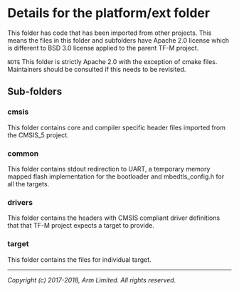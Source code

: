 # Details for the platform/ext folder

This folder has code that has been imported from other projects. This means the
files in this folder and subfolders have Apache 2.0 license which
is different to BSD 3.0 license applied to the parent TF-M project.


`NOTE` This folder is strictly Apache 2.0 with the exception of cmake files.
Maintainers should be consulted if this needs to be revisited.

## Sub-folders

### cmsis

This folder contains core and compiler specific header files imported from the
CMSIS_5 project.

### common
This folder contains stdout redirection to UART, a temporary memory mapped
flash implementation for the bootloader and mbedtls_config.h for all
the targets.

### drivers

This folder contains the headers with CMSIS compliant driver definitions that
that TF-M project expects a target to provide.

### target
This folder contains the files for individual target.


--------------

*Copyright (c) 2017-2018, Arm Limited. All rights reserved.*
